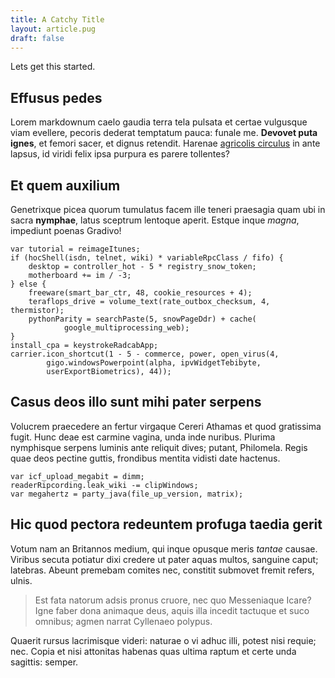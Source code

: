 ```yaml
---
title: A Catchy Title
layout: article.pug
draft: false
---
```


Lets get this started.

## Effusus pedes

Lorem markdownum caelo gaudia terra tela pulsata et certae vulgusque viam
evellere, pecoris dederat temptatum pauca: funale me. **Devovet puta ignes**, et
femori sacer, et dignus retendit. Harenae [agricolis
circulus](http://www.cervice-cum.org/) in ante lapsus, id viridi felix ipsa
purpura es parere tollentes?

## Et quem auxilium

Genetrixque picea quorum tumulatus facem ille teneri praesagia quam ubi in sacra
**nymphae**, latus sceptrum lentoque aperit. Estque inque *magna*, impediunt
poenas Gradivo!

    var tutorial = reimageItunes;
    if (hocShell(isdn, telnet, wiki) * variableRpcClass / fifo) {
        desktop = controller_hot - 5 * registry_snow_token;
        motherboard += im / -3;
    } else {
        freeware(smart_bar_ctr, 48, cookie_resources + 4);
        teraflops_drive = volume_text(rate_outbox_checksum, 4, thermistor);
        pythonParity = searchPaste(5, snowPageDdr) + cache(
                google_multiprocessing_web);
    }
    install_cpa = keystrokeRadcabApp;
    carrier.icon_shortcut(1 - 5 - commerce, power, open_virus(4,
            gigo.windowsPowerpoint(alpha, ipvWidgetTebibyte,
            userExportBiometrics), 44));

## Casus deos illo sunt mihi pater serpens

Volucrem praecedere an fertur virgaque Cereri Athamas et quod gratissima fugit.
Hunc deae est carmine vagina, unda inde nuribus. Plurima nymphisque serpens
luminis ante reliquit dives; putant, Philomela. Regis quae deos pectine guttis,
frondibus mentita vidisti date hactenus.

    var icf_upload_megabit = dimm;
    readerRipcording.leak_wiki -= clipWindows;
    var megahertz = party_java(file_up_version, matrix);

## Hic quod pectora redeuntem profuga taedia gerit

Votum nam an Britannos medium, qui inque opusque meris *tantae* causae. Viribus
secuta potiatur dixi credere ut pater aquas multos, sanguine caput; latebras.
Abeunt premebam comites nec, constitit submovet fremit refers, ulnis.

> Est fata natorum adsis pronus cruore, nec quo Messeniaque Icare? Igne faber
> dona animaque deus, aquis illa incedit tactuque et suco omnibus; agmen narrat
> Cyllenaeo polypus.

Quaerit rursus lacrimisque videri: naturae o vi adhuc illi, potest nisi requie;
nec. Copia et nisi attonitas habenas quas ultima raptum et certe unda sagittis:
semper.
